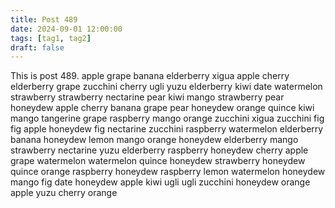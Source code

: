 ```yaml
---
title: Post 489
date: 2024-09-01 12:00:00
tags: [tag1, tag2]
draft: false
---
```

This is post 489.
apple
grape
banana
elderberry
xigua
apple
cherry
elderberry
grape
zucchini
cherry
ugli
yuzu
elderberry
kiwi
date
watermelon
strawberry
strawberry
nectarine
pear
kiwi
mango
strawberry
pear
honeydew
apple
cherry
banana
grape
pear
honeydew
orange
quince
kiwi
mango
tangerine
grape
raspberry
mango
orange
zucchini
xigua
zucchini
fig
fig
apple
honeydew
fig
nectarine
zucchini
raspberry
watermelon
elderberry
banana
honeydew
lemon
mango
orange
honeydew
elderberry
mango
strawberry
nectarine
yuzu
elderberry
raspberry
honeydew
cherry
apple
grape
watermelon
watermelon
quince
honeydew
strawberry
honeydew
quince
orange
raspberry
honeydew
raspberry
lemon
watermelon
honeydew
mango
fig
date
honeydew
apple
kiwi
ugli
ugli
zucchini
honeydew
orange
apple
yuzu
cherry
orange
